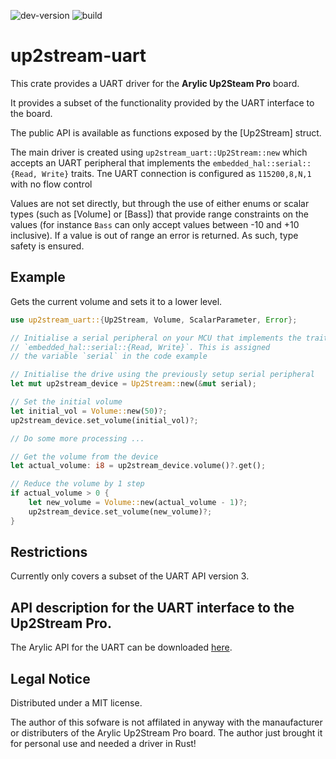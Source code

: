 ![dev-version](https://img.shields.io/badge/dev_version-0.2.0-orange)
![build](https://github.com/adoble/up2stream-uart/actions/workflows/ci_checks.yml/badge.svg)



# up2stream-uart

This crate provides a UART driver for the **Arylic Up2Steam Pro** board.

It provides a subset of the functionality provided by the UART interface to the board.

The public API is available as functions exposed by the [Up2Stream] struct.

The main driver is created using `up2stream_uart::Up2Stream::new` which accepts
an UART peripheral that implements the `embedded_hal::serial::{Read, Write}` traits. Tne UART
connection is configured as `115200,8,N,1` with no flow control

Values are not set directly, but through the use of either enums or scalar types (such as [Volume] or [Bass])
that provide range constraints on the values (for instance `Bass` can only accept values between -10 and +10 inclusive).
If a value is out of range an error is returned. As such, type safety is ensured.

## Example

Gets the current volume and sets it to a lower level.
```rust
use up2stream_uart::{Up2Stream, Volume, ScalarParameter, Error};

// Initialise a serial peripheral on your MCU that implements the traits
// `embedded_hal::serial::{Read, Write}`. This is assigned
// the variable `serial` in the code example

// Initialise the drive using the previously setup serial peripheral
let mut up2stream_device = Up2Stream::new(&mut serial);

// Set the initial volume
let initial_vol = Volume::new(50)?;
up2stream_device.set_volume(initial_vol)?;

// Do some more processing ...

// Get the volume from the device
let actual_volume: i8 = up2stream_device.volume()?.get();

// Reduce the volume by 1 step
if actual_volume > 0 {
    let new_volume = Volume::new(actual_volume - 1)?;
    up2stream_device.set_volume(new_volume)?;
}

```
## Restrictions
Currently only covers a subset of the UART API version 3.


## API description for the UART interface to the Up2Stream Pro.
The Arylic API for the UART  can be downloaded [here](https://developer.arylic.com/download/api-info-4.xlsx).



## Legal Notice

Distributed under a MIT license.

The author of this sofware is not affilated in anyway with the manaufacturer or distributers of the Arylic Up2Stream Pro board.
The author just brought it for personal use and needed a driver in Rust!



